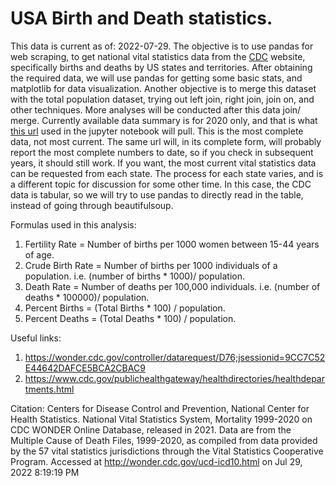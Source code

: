 # USA Birth and Death statistics.
This data is current as of: 2022-07-29.
The objective is to use pandas for web scraping, to get national vital statistics data from the [CDC](https://www.cdc.gov/) website, specifically births and deaths by US states and territories. After obtaining the required data, we will use pandas for getting some basic stats, and matplotlib for data visualization. Another objective is to merge this dataset with the total population dataset, trying out left join, right join, join on, and other techniques. More analyses will be conducted after this data join/ merge.
Currently available data summary is for 2020 only, and that is what [this url](https://www.cdc.gov/nchs/fastats/state-and-territorial-data.htm) used in the jupyter notebook will pull. This is the most complete data, not most current.
The same url will, in its complete form, will probably report the most complete numbers to date, so if you check in subsequent years, it should still work.
If you want, the most current vital statistics data can be requested from each state. The process for each state varies, and is a different topic for discussion for some other time.
In this case, the CDC data is tabular, so we will try to use pandas to directly read in the table, instead of going through beautifulsoup.

Formulas used in this analysis:

1) Fertility Rate = Number of births per 1000 women between 15-44 years of age.
2) Crude Birth Rate = Number of births per 1000 individuals of a population. i.e. (number of births * 1000)/ population.
3) Death Rate = Number of deaths per 100,000 individuals. i.e. (number of deaths * 100000)/ population.
4) Percent Births = (Total Births * 100) / population.
5) Percent Deaths = (Total Deaths * 100) / population.

Useful links:
1) https://wonder.cdc.gov/controller/datarequest/D76;jsessionid=9CC7C52E44642DAFCE5BCA2CBAC9
2) https://www.cdc.gov/publichealthgateway/healthdirectories/healthdepartments.html

Citation: Centers for Disease Control and Prevention, National Center for Health Statistics. National Vital Statistics System, Mortality 1999-2020 on CDC WONDER Online Database, released in 2021. Data are from the Multiple Cause of Death Files, 1999-2020, as compiled from data provided by the 57 vital statistics jurisdictions through the Vital Statistics Cooperative Program. Accessed at http://wonder.cdc.gov/ucd-icd10.html on Jul 29, 2022 8:19:19 PM
